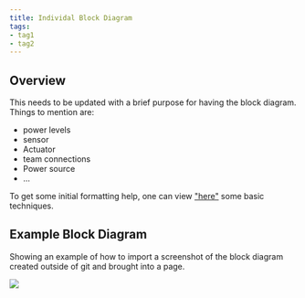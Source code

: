 ```yaml
---
title: Individal Block Diagram
tags:
- tag1
- tag2
---
```


## Overview
This needs to be updated with a brief purpose for having the block diagram.
Things to mention are:
* power levels
* sensor
* Actuator
* team connections
* Power source
* ...

To get some initial formatting help, one can view ["here"](https://embedded-systems-design.github.io/EGR304DataSheetTemplate/Appendix/basic-markdown-examples/) some basic techniques.


## Example Block Diagram 
Showing an example of how to import a screenshot of the block diagram created outside of git and brought into a page.

![](<img width="1161" height="721" alt="individual-block-diagram" src="https://github.com/user-attachments/assets/644e25b4-4439-46e8-9a50-df1a0e2e03da" />
)
